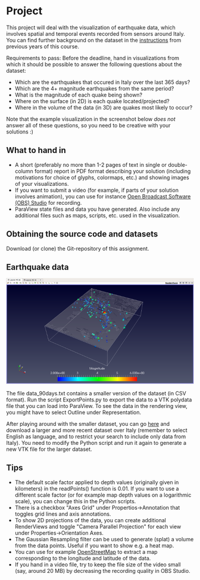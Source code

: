 # Project

This project will deal with the visualization of earthquake data, which involves spatial and temporal events recorded from sensors around Italy. You can find further background on the dataset in the [instructions](ProjectHT2016.pdf) from previous years of this course.

Requirements to pass: Before the deadline, hand in visualizations from which it should be possible to answer the following questions about the dataset:

- Which are the earthquakes that occured in Italy over the last 365 days?
- Which are the 4+ magnitude earthquakes from the same period?
- What is the magnitude of each quake being shown?
- Where on the surface (in 2D) is each quake located/projected?
- Where in the volume of the data (in 3D) are quakes most likely to occur?

Note that the example visualization in the screenshot below *does not* answer all of these questions, so you need to be creative with your solutions :)


## What to hand in

- A short (preferably no more than 1-2 pages of text in single or double-column format) report in PDF format describing your solution (including motivations for choice of glyphs, colormaps, etc.) and showing images of your visualizations. 
- If you want to submit a video (for example, if parts of your solution involves animation), you can use for instance [Open Broadcast Software (OBS) Studio](https://obsproject.com/) for recording.
- ParaView state files and data you have generated. Also include any additional files such as maps, scripts, etc. used in the visualization.


## Obtaining the source code and datasets

Download (or clone) the Git-repository of this assignment.


## Earthquake data

![](images/screenshot_earthquake_small.png)

The file data_90days.txt contains a smaller version of the dataset (in CSV format). Run the script ExportPoints.py to export the data to a VTK polydata file that you can load into ParaView. To see the data in the rendering view, you might have to select Outline under Representation.

After playing around with the smaller dataset, you can go [here](http://cnt.rm.ingv.it) and download a larger and more recent dataset over Italy (remember to select English as language, and to restrict your search to include only data from Italy). You need to modify the Python script and run it again to generate a new VTK file for the larger dataset.


## Tips

- The default scale factor applied to depth values (originally given in kilometers) in the readPoints() function is 0.01. If you want to use a different scale factor (or for example map depth values on a logarithmic scale), you can change this in the Python scripts.
- There is a checkbox "Axes Grid" under Propertios->Annotation that toggles grid lines and axis annotations.
- To show 2D projections of the data, you can create additional RenderViews and toggle "Camera Parallel Projection" for each view under Properties->Orientation Axes.
- The Gaussian Resampling filter can be used to generate (splat) a volume from the data points. Useful if you want to show e.g. a heat map.
- You can use for example [OpenStreetMap](https://www.openstreetmap.org/export#map=6/40.338/15.645) to extract a map corresponding to the longitude and latitude of the data.
- If you hand in a video file, try to keep the file size of the video small (say, around 20 MB) by decreasing the recording quality in OBS Studio.